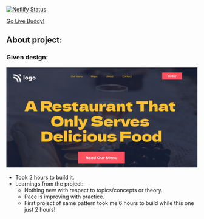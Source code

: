 [![Netlify Status](https://api.netlify.com/api/v1/badges/08792b0d-05a4-4f99-97ad-0f08934f1468/deploy-status)](https://app.netlify.com/sites/tushar-ojha-web-design-landing-page/deploys)

[Go Live Buddy!](https://tushar-ojha-restaurant-home-page.netlify.app)

## About project:

### Given design:
![Design Image](/Design.png "Design Title")

- Took 2 hours to build it.
- Learnings from the project:
   - Nothing new with respect to topics/concepts or theory. 
   - Pace is improving with practice. 
   - First project of same pattern took me 6 hours to build while this one just 2 hours!
